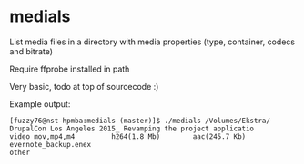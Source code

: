 # medials
List media files in a directory with media properties (type, container, codecs and bitrate)

Require ffprobe installed in path

Very basic, todo at top of sourcecode :)

Example output:

```
[fuzzy76@nst-hpmba:medials (master)]$ ./medials /Volumes/Ekstra/
DrupalCon Los Angeles 2015_ Revamping the project applicatio      video mov,mp4,m4         h264(1.8 Mb)        aac(245.7 Kb)
evernote_backup.enex                                              other
```

